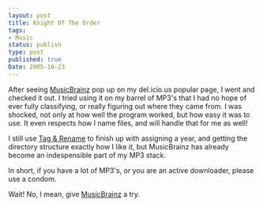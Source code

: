 ```yaml
---
layout: post
title: Knight Of The Order
tags:
- Music
status: publish
type: post
published: true
Date: 2005-10-23
---
```

After seeing [MusicBrainz](http://musicbrainz.org/) pop up on my del.icio.us  popular page, I went and checked it out.  I tried using it on my barrel of <span class="caps">MP3</span>'s that I had no hope of ever fully classifying, or really figuring out where they came from.  I was shocked, not only at how well the program worked, but how easy it was to use.  It even respects how I name files, and will handle that for me as well!

I still use [Tag & Rename](https://www.softpointer.com/tr.htm) to finish up with assigning a year, and getting the directory structure exactly how I like it, but MusicBrainz has already become an indespensible part of my <span class="caps">MP3</span> stack.

In short, if you have a lot of <span class="caps">MP3</span>'s, or you are an active downloader, please use a condom.

Wait!  No, I mean, give [MusicBrainz](http://musicbrainz.org/) a try.
